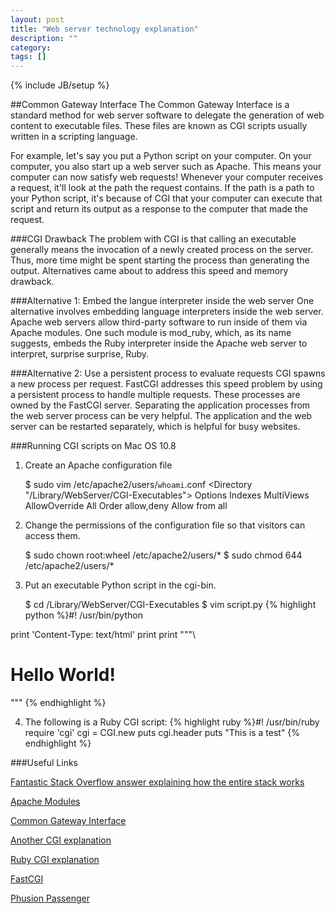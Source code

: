 ```yaml
---
layout: post
title: "Web server technology explanation"
description: ""
category: 
tags: []
---
```

{% include JB/setup %}

##Common Gateway Interface
The Common Gateway Interface is a standard method for web server software to delegate the generation of web content to executable files. These files are known as CGI scripts usually written in
a scripting language.

For example, let's say you put a Python script on your computer. On your computer, you also start up
a web server such as Apache. This means your computer can now satisfy web requests! Whenever your computer
receives a request, it'll look at the path the request contains. If the path is a path to your Python script, it's because of CGI that your computer can execute that script and return its output as
a response to the computer that made the request.

###CGI Drawback
The problem with CGI is that calling an executable generally means the invocation of a newly created process
on the server. Thus, more time might be spent starting the process than generating the output. Alternatives
came about to address this speed and memory drawback.

###Alternative 1: Embed the langue interpreter inside the web server
One alternative involves embedding language interpreters inside the web server. Apache web servers allow
third-party software to run inside of them via Apache modules. One such module is mod_ruby, which, as its name suggests, embeds the Ruby interpreter inside the Apache web server to interpret, surprise surprise, Ruby.

###Alternative 2: Use a persistent process to evaluate requests
CGI spawns a new process per request. FastCGI addresses this speed problem by using a persistent process to
handle multiple requests. These processes are owned by the FastCGI server. Separating the application processes
from the web server process can be very helpful. The application and the web server can be restarted
separately, which is helpful for busy websites.

###Running CGI scripts on Mac OS 10.8
1) Create an Apache configuration file

    $ sudo vim /etc/apache2/users/`whoami`.conf
    <Directory "/Library/WebServer/CGI-Executables">
        Options Indexes MultiViews
        AllowOverride All
        Order allow,deny
        Allow from all
    </Directory>

2) Change the permissions of the configuration file so that
visitors can access them.

    $ sudo chown root:wheel /etc/apache2/users/*
    $ sudo chmod 644 /etc/apache2/users/*

3) Put an executable Python script in the cgi-bin.

    $ cd /Library/WebServer/CGI-Executables
    $ vim script.py
{% highlight python %}#! /usr/bin/python

print 'Content-Type: text/html'
print
print """\
<html>
<body>
<h1>Hello World!</h1>
</body>
</html>
"""
{% endhighlight %}

4) The following is a Ruby CGI script:
{% highlight ruby %}#! /usr/bin/ruby                                                                                             
require 'cgi'
cgi = CGI.new
puts cgi.header
puts "<html><body>This is a test</body></html>"
{% endhighlight %}

###Useful Links

  [Fantastic Stack Overflow answer explaining how the entire stack works](http://stackoverflow.com/questions/4113299/ruby-on-rails-server-options)
  
  [Apache Modules](http://en.wikipedia.org/wiki/Apache_modules)

  [Common Gateway Interface](http://en.wikipedia.org/wiki/Common_Gateway_Interface)

  [Another CGI explanation](http://www.tutorialspoint.com/perl/perl_cgi.htm)

  [Ruby CGI explanation](http://www.tutorialspoint.com/ruby/ruby_web_applications.htm)
  
  [FastCGI](http://en.wikipedia.org/wiki/FastCGI)

  [Phusion Passenger](http://www.modrails.com/documentation/Users%20guide%20Standalone.html)
